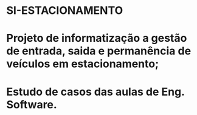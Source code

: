 # SI-ESTACIONAMENTO
# Projeto de informatização a gestão de entrada, saida e permanência de veículos em estacionamento;
# Estudo de casos das aulas de Eng. Software.
